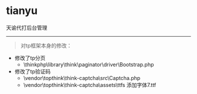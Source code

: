 # tianyu
天谕代打后台管理



***

> 对tp框架本身的修改：

* 修改了tp分页
  * \thinkphp\library\think\paginator\driver\Bootstrap.php
* 修改了tp验证码
  * \vendor\topthink\think-captcha\src\Captcha.php
  * \vendor\topthink\think-captcha\assets\ttfs   添加字体7.ttf



